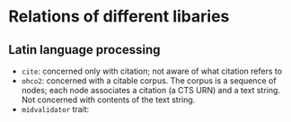 # Relations of different libaries


## Latin language processing

- `cite`: concerned only with citation; not aware of what citation refers to
- `ohco2`: concerned with a citable corpus.  The corpus is a sequence of nodes; each node associates a citation (a CTS URN) and a text string.  Not concerned with contents of the text string.
- `midvalidator` trait: 
